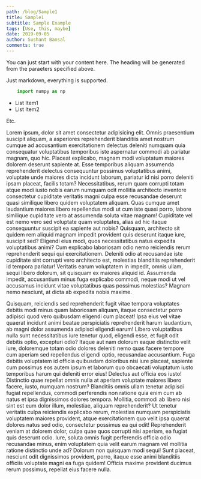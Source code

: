 ```yaml
---
path: /blog/Sample1
title: Sample1
subtitle: Sample Example
tags: [Use, this, maybe]
date: 2019-09-05
author: Sushant Bansal
comments: true
---
```


You can just start with your content here. The heading will be generated from the paraeters specified above.

Just markdown, everything is supported.

```python
    import numpy as np
```

- List Item1
- List Item2

Etc.

Lorem ipsum, dolor sit amet consectetur adipisicing elit. Omnis praesentium suscipit aliquam, a asperiores reprehenderit blanditiis amet nostrum cumque ad accusantium exercitationem delectus deleniti numquam quia consequatur voluptatibus temporibus iste aspernatur commodi ab pariatur magnam, quo hic. Placeat explicabo, magnam modi voluptatum maiores dolorem deserunt sapiente at. Esse temporibus aliquam assumenda reprehenderit delectus consequuntur possimus voluptatibus animi, voluptate unde maiores dicta incidunt laborum, pariatur id nisi porro deleniti ipsam placeat, facilis totam? Necessitatibus, rerum quam corrupti totam atque modi iusto nobis earum numquam odit mollitia architecto inventore consectetur cupiditate veritatis magni culpa esse recusandae deserunt quasi similique libero quidem voluptatem aliquam. Quas cumque amet laudantium maiores libero repellendus modi ut cum iste quasi porro, labore similique cupiditate vero at assumenda soluta vitae magnam! Cupiditate vel est nemo vero sed voluptate quam voluptates, alias ad hic itaque consequuntur suscipit ea sapiente aut nobis? Quisquam, architecto sit quidem rem aliquid magnam impedit provident quis deserunt itaque iure, suscipit sed? Eligendi eius modi, quos necessitatibus natus expedita voluptatibus animi? Cum explicabo laboriosam odio nemo reiciendis rerum reprehenderit sequi qui exercitationem. Deleniti odio at recusandae iste cupiditate sint corrupti vero architecto est, molestias blanditiis reprehenderit id tempora pariatur! Veritatis earum voluptatem in impedit, omnis ullam, sequi libero dolorum, sit quisquam ex maiores aliquid id. Assumenda impedit, accusantium minus fuga explicabo commodi, neque modi ut vel accusamus incidunt vitae voluptatibus quas possimus molestias? Magnam nemo nesciunt, at dicta ab expedita nobis maxime.

Quisquam, reiciendis sed reprehenderit fugit vitae tempora voluptates debitis modi minus quam laboriosam aliquam, itaque consectetur porro adipisci quod vero quibusdam eligendi cum placeat! Ipsa eius vel vitae quaerat incidunt animi beatae perspiciatis reprehenderit harum laudantium, ab magni dolor assumenda adipisci eligendi earum! Libero voluptatibus nulla sunt necessitatibus iure tenetur quod, eligendi esse, et fugit odit debitis optio, excepturi odio? Itaque aut nam dolorum eaque distinctio velit iure, doloremque totam odio dolores deleniti nemo quas facere tempore cum aperiam sed repellendus eligendi optio, recusandae accusantium. Fuga debitis voluptatem id officia quibusdam doloribus nisi iure placeat, sapiente cum possimus eos autem ipsum et laborum quo obcaecati voluptatum iusto temporibus harum qui deleniti error eius! Delectus aut officia eos iusto! Distinctio quae repellat omnis nulla at aperiam voluptate maiores libero facere, iusto, numquam nostrum? Blanditiis omnis ullam tenetur adipisci fugiat repellendus, commodi perferendis non ratione quia enim cum ab natus et ipsa dignissimos dolores tempora. Mollitia, commodi ab libero nisi sint est eum dolor illum, molestiae, aliquam reprehenderit? Ut tenetur veritatis culpa reiciendis explicabo rerum, molestias numquam perspiciatis voluptatem maiores provident, atque exercitationem quo velit ipsa quaerat dolores natus sed odio, consectetur possimus ea qui odit! Reprehenderit veniam at dolorem dolor, culpa quae quos corrupti nisi aperiam, ea fugiat quis deserunt odio. Iure, soluta omnis fugit perferendis officia odio recusandae minus, enim voluptatem quia velit earum magnam vel mollitia ratione distinctio unde ad? Dolorum non quisquam modi sequi! Sunt placeat, nesciunt odit dignissimos provident, porro, itaque esse animi blanditiis officiis voluptate magni ea fuga quidem! Officia maxime provident ducimus rerum possimus, repellat eius facere nulla.
